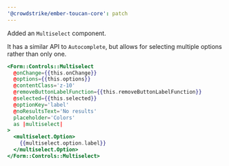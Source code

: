 ```yaml
---
'@crowdstrike/ember-toucan-core': patch
---
```


Added an `Multiselect` component.

It has a similar API to `Autocomplete`, but allows for selecting multiple options rather than only one.

```hbs
<Form::Controls::Multiselect
  @onChange={{this.onChange}}
  @options={{this.options}}
  @contentClass='z-10'
  @removeButtonLabelFunction={{this.removeButtonLabelFunction}}
  @selected={{this.selected}}
  @optionKey='label'
  @noResultsText='No results'
  placeholder='Colors'
  as |multiselect|
>
  <multiselect.Option>
    {{multiselect.option.label}}
  </multiselect.Option>
</Form::Controls::Multiselect>
```
